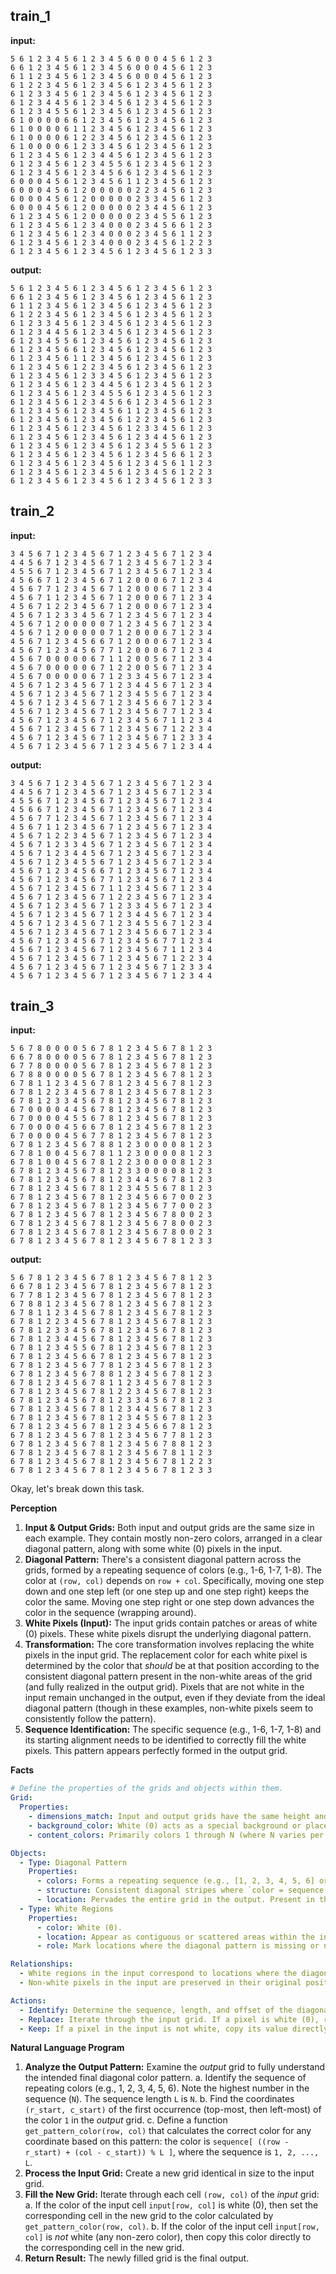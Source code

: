 
## train_1

**input:**
```
5 6 1 2 3 4 5 6 1 2 3 4 5 6 0 0 0 4 5 6 1 2 3
6 6 1 2 3 4 5 6 1 2 3 4 5 6 0 0 0 4 5 6 1 2 3
6 1 1 2 3 4 5 6 1 2 3 4 5 6 0 0 0 4 5 6 1 2 3
6 1 2 2 3 4 5 6 1 2 3 4 5 6 1 2 3 4 5 6 1 2 3
6 1 2 3 3 4 5 6 1 2 3 4 5 6 1 2 3 4 5 6 1 2 3
6 1 2 3 4 4 5 6 1 2 3 4 5 6 1 2 3 4 5 6 1 2 3
6 1 2 3 4 5 5 6 1 2 3 4 5 6 1 2 3 4 5 6 1 2 3
6 1 0 0 0 0 6 6 1 2 3 4 5 6 1 2 3 4 5 6 1 2 3
6 1 0 0 0 0 6 1 1 2 3 4 5 6 1 2 3 4 5 6 1 2 3
6 1 0 0 0 0 6 1 2 2 3 4 5 6 1 2 3 4 5 6 1 2 3
6 1 0 0 0 0 6 1 2 3 3 4 5 6 1 2 3 4 5 6 1 2 3
6 1 2 3 4 5 6 1 2 3 4 4 5 6 1 2 3 4 5 6 1 2 3
6 1 2 3 4 5 6 1 2 3 4 5 5 6 1 2 3 4 5 6 1 2 3
6 1 2 3 4 5 6 1 2 3 4 5 6 6 1 2 3 4 5 6 1 2 3
6 0 0 0 4 5 6 1 2 3 4 5 6 1 1 2 3 4 5 6 1 2 3
6 0 0 0 4 5 6 1 2 0 0 0 0 0 2 2 3 4 5 6 1 2 3
6 0 0 0 4 5 6 1 2 0 0 0 0 0 2 3 3 4 5 6 1 2 3
6 0 0 0 4 5 6 1 2 0 0 0 0 0 2 3 4 4 5 6 1 2 3
6 1 2 3 4 5 6 1 2 0 0 0 0 0 2 3 4 5 5 6 1 2 3
6 1 2 3 4 5 6 1 2 3 4 0 0 0 2 3 4 5 6 6 1 2 3
6 1 2 3 4 5 6 1 2 3 4 0 0 0 2 3 4 5 6 1 1 2 3
6 1 2 3 4 5 6 1 2 3 4 0 0 0 2 3 4 5 6 1 2 2 3
6 1 2 3 4 5 6 1 2 3 4 5 6 1 2 3 4 5 6 1 2 3 3
```


**output:**
```
5 6 1 2 3 4 5 6 1 2 3 4 5 6 1 2 3 4 5 6 1 2 3
6 6 1 2 3 4 5 6 1 2 3 4 5 6 1 2 3 4 5 6 1 2 3
6 1 1 2 3 4 5 6 1 2 3 4 5 6 1 2 3 4 5 6 1 2 3
6 1 2 2 3 4 5 6 1 2 3 4 5 6 1 2 3 4 5 6 1 2 3
6 1 2 3 3 4 5 6 1 2 3 4 5 6 1 2 3 4 5 6 1 2 3
6 1 2 3 4 4 5 6 1 2 3 4 5 6 1 2 3 4 5 6 1 2 3
6 1 2 3 4 5 5 6 1 2 3 4 5 6 1 2 3 4 5 6 1 2 3
6 1 2 3 4 5 6 6 1 2 3 4 5 6 1 2 3 4 5 6 1 2 3
6 1 2 3 4 5 6 1 1 2 3 4 5 6 1 2 3 4 5 6 1 2 3
6 1 2 3 4 5 6 1 2 2 3 4 5 6 1 2 3 4 5 6 1 2 3
6 1 2 3 4 5 6 1 2 3 3 4 5 6 1 2 3 4 5 6 1 2 3
6 1 2 3 4 5 6 1 2 3 4 4 5 6 1 2 3 4 5 6 1 2 3
6 1 2 3 4 5 6 1 2 3 4 5 5 6 1 2 3 4 5 6 1 2 3
6 1 2 3 4 5 6 1 2 3 4 5 6 6 1 2 3 4 5 6 1 2 3
6 1 2 3 4 5 6 1 2 3 4 5 6 1 1 2 3 4 5 6 1 2 3
6 1 2 3 4 5 6 1 2 3 4 5 6 1 2 2 3 4 5 6 1 2 3
6 1 2 3 4 5 6 1 2 3 4 5 6 1 2 3 3 4 5 6 1 2 3
6 1 2 3 4 5 6 1 2 3 4 5 6 1 2 3 4 4 5 6 1 2 3
6 1 2 3 4 5 6 1 2 3 4 5 6 1 2 3 4 5 5 6 1 2 3
6 1 2 3 4 5 6 1 2 3 4 5 6 1 2 3 4 5 6 6 1 2 3
6 1 2 3 4 5 6 1 2 3 4 5 6 1 2 3 4 5 6 1 1 2 3
6 1 2 3 4 5 6 1 2 3 4 5 6 1 2 3 4 5 6 1 2 2 3
6 1 2 3 4 5 6 1 2 3 4 5 6 1 2 3 4 5 6 1 2 3 3
```


## train_2

**input:**
```
3 4 5 6 7 1 2 3 4 5 6 7 1 2 3 4 5 6 7 1 2 3 4
4 4 5 6 7 1 2 3 4 5 6 7 1 2 3 4 5 6 7 1 2 3 4
4 5 5 6 7 1 2 3 4 5 6 7 1 2 3 4 5 6 7 1 2 3 4
4 5 6 6 7 1 2 3 4 5 6 7 1 2 0 0 0 6 7 1 2 3 4
4 5 6 7 7 1 2 3 4 5 6 7 1 2 0 0 0 6 7 1 2 3 4
4 5 6 7 1 1 2 3 4 5 6 7 1 2 0 0 0 6 7 1 2 3 4
4 5 6 7 1 2 2 3 4 5 6 7 1 2 0 0 0 6 7 1 2 3 4
4 5 6 7 1 2 3 3 4 5 6 7 1 2 3 4 5 6 7 1 2 3 4
4 5 6 7 1 2 0 0 0 0 0 7 1 2 3 4 5 6 7 1 2 3 4
4 5 6 7 1 2 0 0 0 0 0 7 1 2 0 0 0 6 7 1 2 3 4
4 5 6 7 1 2 3 4 5 6 6 7 1 2 0 0 0 6 7 1 2 3 4
4 5 6 7 1 2 3 4 5 6 7 7 1 2 0 0 0 6 7 1 2 3 4
4 5 6 7 0 0 0 0 0 6 7 1 1 2 0 0 5 6 7 1 2 3 4
4 5 6 7 0 0 0 0 0 6 7 1 2 2 0 0 5 6 7 1 2 3 4
4 5 6 7 0 0 0 0 0 6 7 1 2 3 3 4 5 6 7 1 2 3 4
4 5 6 7 1 2 3 4 5 6 7 1 2 3 4 4 5 6 7 1 2 3 4
4 5 6 7 1 2 3 4 5 6 7 1 2 3 4 5 5 6 7 1 2 3 4
4 5 6 7 1 2 3 4 5 6 7 1 2 3 4 5 6 6 7 1 2 3 4
4 5 6 7 1 2 3 4 5 6 7 1 2 3 4 5 6 7 7 1 2 3 4
4 5 6 7 1 2 3 4 5 6 7 1 2 3 4 5 6 7 1 1 2 3 4
4 5 6 7 1 2 3 4 5 6 7 1 2 3 4 5 6 7 1 2 2 3 4
4 5 6 7 1 2 3 4 5 6 7 1 2 3 4 5 6 7 1 2 3 3 4
4 5 6 7 1 2 3 4 5 6 7 1 2 3 4 5 6 7 1 2 3 4 4
```


**output:**
```
3 4 5 6 7 1 2 3 4 5 6 7 1 2 3 4 5 6 7 1 2 3 4
4 4 5 6 7 1 2 3 4 5 6 7 1 2 3 4 5 6 7 1 2 3 4
4 5 5 6 7 1 2 3 4 5 6 7 1 2 3 4 5 6 7 1 2 3 4
4 5 6 6 7 1 2 3 4 5 6 7 1 2 3 4 5 6 7 1 2 3 4
4 5 6 7 7 1 2 3 4 5 6 7 1 2 3 4 5 6 7 1 2 3 4
4 5 6 7 1 1 2 3 4 5 6 7 1 2 3 4 5 6 7 1 2 3 4
4 5 6 7 1 2 2 3 4 5 6 7 1 2 3 4 5 6 7 1 2 3 4
4 5 6 7 1 2 3 3 4 5 6 7 1 2 3 4 5 6 7 1 2 3 4
4 5 6 7 1 2 3 4 4 5 6 7 1 2 3 4 5 6 7 1 2 3 4
4 5 6 7 1 2 3 4 5 5 6 7 1 2 3 4 5 6 7 1 2 3 4
4 5 6 7 1 2 3 4 5 6 6 7 1 2 3 4 5 6 7 1 2 3 4
4 5 6 7 1 2 3 4 5 6 7 7 1 2 3 4 5 6 7 1 2 3 4
4 5 6 7 1 2 3 4 5 6 7 1 1 2 3 4 5 6 7 1 2 3 4
4 5 6 7 1 2 3 4 5 6 7 1 2 2 3 4 5 6 7 1 2 3 4
4 5 6 7 1 2 3 4 5 6 7 1 2 3 3 4 5 6 7 1 2 3 4
4 5 6 7 1 2 3 4 5 6 7 1 2 3 4 4 5 6 7 1 2 3 4
4 5 6 7 1 2 3 4 5 6 7 1 2 3 4 5 5 6 7 1 2 3 4
4 5 6 7 1 2 3 4 5 6 7 1 2 3 4 5 6 6 7 1 2 3 4
4 5 6 7 1 2 3 4 5 6 7 1 2 3 4 5 6 7 7 1 2 3 4
4 5 6 7 1 2 3 4 5 6 7 1 2 3 4 5 6 7 1 1 2 3 4
4 5 6 7 1 2 3 4 5 6 7 1 2 3 4 5 6 7 1 2 2 3 4
4 5 6 7 1 2 3 4 5 6 7 1 2 3 4 5 6 7 1 2 3 3 4
4 5 6 7 1 2 3 4 5 6 7 1 2 3 4 5 6 7 1 2 3 4 4
```


## train_3

**input:**
```
5 6 7 8 0 0 0 0 5 6 7 8 1 2 3 4 5 6 7 8 1 2 3
6 6 7 8 0 0 0 0 5 6 7 8 1 2 3 4 5 6 7 8 1 2 3
6 7 7 8 0 0 0 0 5 6 7 8 1 2 3 4 5 6 7 8 1 2 3
6 7 8 8 0 0 0 0 5 6 7 8 1 2 3 4 5 6 7 8 1 2 3
6 7 8 1 1 2 3 4 5 6 7 8 1 2 3 4 5 6 7 8 1 2 3
6 7 8 1 2 2 3 4 5 6 7 8 1 2 3 4 5 6 7 8 1 2 3
6 7 8 1 2 3 3 4 5 6 7 8 1 2 3 4 5 6 7 8 1 2 3
6 7 0 0 0 0 4 4 5 6 7 8 1 2 3 4 5 6 7 8 1 2 3
6 7 0 0 0 0 4 5 5 6 7 8 1 2 3 4 5 6 7 8 1 2 3
6 7 0 0 0 0 4 5 6 6 7 8 1 2 3 4 5 6 7 8 1 2 3
6 7 0 0 0 0 4 5 6 7 7 8 1 2 3 4 5 6 7 8 1 2 3
6 7 8 1 2 3 4 5 6 7 8 8 1 2 3 0 0 0 0 8 1 2 3
6 7 8 1 0 0 4 5 6 7 8 1 1 2 3 0 0 0 0 8 1 2 3
6 7 8 1 0 0 4 5 6 7 8 1 2 2 3 0 0 0 0 8 1 2 3
6 7 8 1 2 3 4 5 6 7 8 1 2 3 3 0 0 0 0 8 1 2 3
6 7 8 1 2 3 4 5 6 7 8 1 2 3 4 4 5 6 7 8 1 2 3
6 7 8 1 2 3 4 5 6 7 8 1 2 3 4 5 5 6 7 8 1 2 3
6 7 8 1 2 3 4 5 6 7 8 1 2 3 4 5 6 6 7 0 0 2 3
6 7 8 1 2 3 4 5 6 7 8 1 2 3 4 5 6 7 7 0 0 2 3
6 7 8 1 2 3 4 5 6 7 8 1 2 3 4 5 6 7 8 0 0 2 3
6 7 8 1 2 3 4 5 6 7 8 1 2 3 4 5 6 7 8 0 0 2 3
6 7 8 1 2 3 4 5 6 7 8 1 2 3 4 5 6 7 8 0 0 2 3
6 7 8 1 2 3 4 5 6 7 8 1 2 3 4 5 6 7 8 1 2 3 3
```


**output:**
```
5 6 7 8 1 2 3 4 5 6 7 8 1 2 3 4 5 6 7 8 1 2 3
6 6 7 8 1 2 3 4 5 6 7 8 1 2 3 4 5 6 7 8 1 2 3
6 7 7 8 1 2 3 4 5 6 7 8 1 2 3 4 5 6 7 8 1 2 3
6 7 8 8 1 2 3 4 5 6 7 8 1 2 3 4 5 6 7 8 1 2 3
6 7 8 1 1 2 3 4 5 6 7 8 1 2 3 4 5 6 7 8 1 2 3
6 7 8 1 2 2 3 4 5 6 7 8 1 2 3 4 5 6 7 8 1 2 3
6 7 8 1 2 3 3 4 5 6 7 8 1 2 3 4 5 6 7 8 1 2 3
6 7 8 1 2 3 4 4 5 6 7 8 1 2 3 4 5 6 7 8 1 2 3
6 7 8 1 2 3 4 5 5 6 7 8 1 2 3 4 5 6 7 8 1 2 3
6 7 8 1 2 3 4 5 6 6 7 8 1 2 3 4 5 6 7 8 1 2 3
6 7 8 1 2 3 4 5 6 7 7 8 1 2 3 4 5 6 7 8 1 2 3
6 7 8 1 2 3 4 5 6 7 8 8 1 2 3 4 5 6 7 8 1 2 3
6 7 8 1 2 3 4 5 6 7 8 1 1 2 3 4 5 6 7 8 1 2 3
6 7 8 1 2 3 4 5 6 7 8 1 2 2 3 4 5 6 7 8 1 2 3
6 7 8 1 2 3 4 5 6 7 8 1 2 3 3 4 5 6 7 8 1 2 3
6 7 8 1 2 3 4 5 6 7 8 1 2 3 4 4 5 6 7 8 1 2 3
6 7 8 1 2 3 4 5 6 7 8 1 2 3 4 5 5 6 7 8 1 2 3
6 7 8 1 2 3 4 5 6 7 8 1 2 3 4 5 6 6 7 8 1 2 3
6 7 8 1 2 3 4 5 6 7 8 1 2 3 4 5 6 7 7 8 1 2 3
6 7 8 1 2 3 4 5 6 7 8 1 2 3 4 5 6 7 8 8 1 2 3
6 7 8 1 2 3 4 5 6 7 8 1 2 3 4 5 6 7 8 1 1 2 3
6 7 8 1 2 3 4 5 6 7 8 1 2 3 4 5 6 7 8 1 2 2 3
6 7 8 1 2 3 4 5 6 7 8 1 2 3 4 5 6 7 8 1 2 3 3
```

Okay, let's break down this task.

**Perception**

1.  **Input & Output Grids:** Both input and output grids are the same size in each example. They contain mostly non-zero colors, arranged in a clear diagonal pattern, along with some white (0) pixels in the input.
2.  **Diagonal Pattern:** There's a consistent diagonal pattern across the grids, formed by a repeating sequence of colors (e.g., 1-6, 1-7, 1-8). The color at `(row, col)` depends on `row + col`. Specifically, moving one step down and one step left (or one step up and one step right) keeps the color the same. Moving one step right or one step down advances the color in the sequence (wrapping around).
3.  **White Pixels (Input):** The input grids contain patches or areas of white (0) pixels. These white pixels disrupt the underlying diagonal pattern.
4.  **Transformation:** The core transformation involves replacing the white pixels in the input grid. The replacement color for each white pixel is determined by the color that *should* be at that position according to the consistent diagonal pattern present in the non-white areas of the grid (and fully realized in the output grid). Pixels that are not white in the input remain unchanged in the output, even if they deviate from the ideal diagonal pattern (though in these examples, non-white pixels seem to consistently follow the pattern).
5.  **Sequence Identification:** The specific sequence (e.g., 1-6, 1-7, 1-8) and its starting alignment needs to be identified to correctly fill the white pixels. This pattern appears perfectly formed in the output grid.

**Facts**


```yaml
# Define the properties of the grids and objects within them.
Grid:
  Properties:
    - dimensions_match: Input and output grids have the same height and width in each example.
    - background_color: White (0) acts as a special background or placeholder color in the input.
    - content_colors: Primarily colors 1 through N (where N varies per example: 6, 7, or 8), plus potentially gray (5).

Objects:
  - Type: Diagonal Pattern
    Properties:
      - colors: Forms a repeating sequence (e.g., [1, 2, 3, 4, 5, 6] or [1, 2, 3, 4, 5, 6, 7], etc.).
      - structure: Consistent diagonal stripes where `color = sequence[ (row + col + offset) % sequence_length ]`.
      - location: Pervades the entire grid in the output. Present in the non-white areas of the input.
  - Type: White Regions
    Properties:
      - color: White (0).
      - location: Appear as contiguous or scattered areas within the input grid only.
      - role: Mark locations where the diagonal pattern is missing or needs to be restored.

Relationships:
  - White regions in the input correspond to locations where the diagonal pattern is restored in the output.
  - Non-white pixels in the input are preserved in their original positions in the output.

Actions:
  - Identify: Determine the sequence, length, and offset of the diagonal pattern. The most reliable way is by observing the complete pattern in the output grid.
  - Replace: Iterate through the input grid. If a pixel is white (0), replace it with the color dictated by the identified diagonal pattern rule for that specific (row, col) coordinate.
  - Keep: If a pixel in the input is not white, copy its value directly to the corresponding position in the output grid.
```


**Natural Language Program**

1.  **Analyze the Output Pattern:** Examine the *output* grid to fully understand the intended final diagonal color pattern.
    a.  Identify the sequence of repeating colors (e.g., 1, 2, 3, 4, 5, 6). Note the highest number in the sequence (`N`). The sequence length `L` is `N`.
    b.  Find the coordinates `(r_start, c_start)` of the first occurrence (top-most, then left-most) of the color `1` in the *output* grid.
    c.  Define a function `get_pattern_color(row, col)` that calculates the correct color for any coordinate based on this pattern: the color is `sequence[ ((row - r_start) + (col - c_start)) % L ]`, where the sequence is `1, 2, ..., L`.
2.  **Process the Input Grid:** Create a new grid identical in size to the input grid.
3.  **Fill the New Grid:** Iterate through each cell `(row, col)` of the *input* grid:
    a.  If the color of the input cell `input[row, col]` is white (0), then set the corresponding cell in the new grid to the color calculated by `get_pattern_color(row, col)`.
    b.  If the color of the input cell `input[row, col]` is *not* white (any non-zero color), then copy this color directly to the corresponding cell in the new grid.
4.  **Return Result:** The newly filled grid is the final output.
